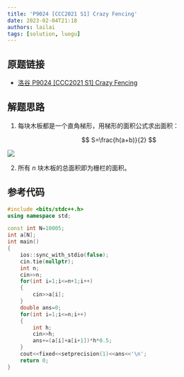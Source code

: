 ```yaml
---
title: 'P9024 [CCC2021 S1] Crazy Fencing'
date: 2023-02-04T21:18
authors: lailai
tags: [solution, luogu]
---
```


## 原题链接

- [洛谷 P9024 [CCC2021 S1] Crazy Fencing](https://www.luogu.com.cn/problem/P9024)

<!-- truncate -->

## 解题思路

1. 每块木板都是一个直角梯形，用梯形的面积公式求出面积：

$$
S=\frac{h(a+b)}{2}
$$

![](https://cdn.luogu.com.cn/upload/image_hosting/zz7giudp.png)

2. 所有 $n$ 块木板的总面积即为栅栏的面积。

## 参考代码

```cpp
#include <bits/stdc++.h>
using namespace std;

const int N=10005;
int a[N];
int main()
{
	ios::sync_with_stdio(false);
	cin.tie(nullptr);
	int n;
	cin>>n;
	for(int i=1;i<=n+1;i++)
	{
		cin>>a[i];
	}
	double ans=0;
	for(int i=1;i<=n;i++)
	{
		int h;
		cin>>h;
		ans+=(a[i]+a[i+1])*h*0.5;
	}
	cout<<fixed<<setprecision(1)<<ans<<'\n';
	return 0;
}
```
